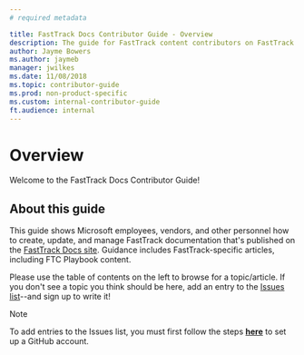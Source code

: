 ```yaml
---
# required metadata

title: FastTrack Docs Contributor Guide - Overview
description: The guide for FastTrack content contributors on FastTrack Docs.
author: Jayme Bowers
ms.author: jaymeb
manager: jwilkes
ms.date: 11/08/2018
ms.topic: contributor-guide
ms.prod: non-product-specific
ms.custom: internal-contributor-guide
ft.audience: internal
---
```


# Overview

Welcome to the FastTrack Docs Contributor Guide! 

## About this guide

This guide shows Microsoft employees, vendors, and other personnel how to create, update, and manage FastTrack documentation that's published on the [FastTrack Docs site](https://fasttrack-docs.microsoft.com). Guidance includes FastTrack-specific articles, including FTC Playbook content.

Please use the table of contents on the left to browse for a topic/article. If you don't see a topic you think should be here, add an entry to the [Issues list](https://github.com/Microsoft/fasttrack-docs/issues)--and sign up to write it!

> [!NOTE]
> To add entries to the Issues list, you must first follow the steps **[here](contribute-get-started-setup-github.md)** to set up a GitHub account.
